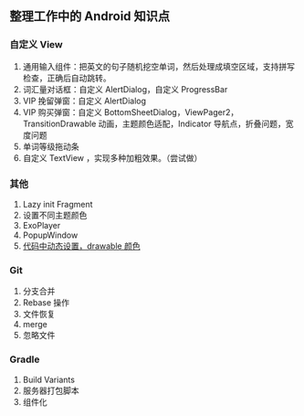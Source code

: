 ## 整理工作中的 Android 知识点



### 自定义 View

1. 通用输入组件：把英文的句子随机挖空单词，然后处理成填空区域，支持拼写检查，正确后自动跳转。
2. 词汇量对话框：自定义 AlertDialog，自定义 ProgressBar 
3. VIP 挽留弹窗：自定义 AlertDialog
4. VIP 购买弹窗：自定义 BottomSheetDialog，ViewPager2，TransitionDrawable 动画，主题颜色适配，Indicator 导航点，折叠问题，宽度问题
5. 单词等级拖动条
6. 自定义 TextView ，实现多种加粗效果。（尝试做）



### 其他

1. Lazy init Fragment
2. 设置不同主题颜色
3. ExoPlayer
4. PopupWindow
5. [代码中动态设置，drawable 颜色](./change_ui_dynamically/main.md)

### Git

1. 分支合并
2. Rebase 操作
3. 文件恢复
4. merge
5. 忽略文件



### Gradle

1. Build Variants
2. 服务器打包脚本
3. 组件化



